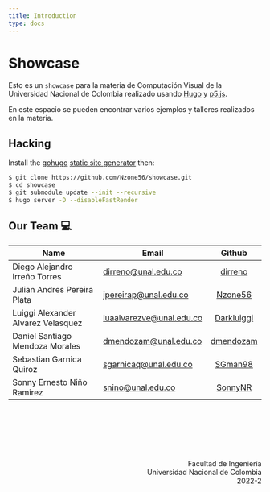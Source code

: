 ```yaml
---
title: Introduction
type: docs
---
```


# Showcase

Esto es un `showcase` para la materia de Computación Visual de la Universidad
Nacional de Colombia realizado usando [Hugo](https://gohugo.io/) y
[p5.js](https://p5js.org/).

En este espacio se pueden encontrar varios ejemplos y talleres realizados en
la materia.

## Hacking

Install the [gohugo](https://gohugo.io/) [static site generator](https://jamstack.org/generators/) then:

```sh
$ git clone https://github.com/Nzone56/showcase.git
$ cd showcase
$ git submodule update --init --recursive
$ hugo server -D --disableFastRender
```

## Our Team 💻

| Name                               | Email                    |                   Github                    |
| ---------------------------------- | ------------------------ | :-----------------------------------------: |
| Diego Alejandro Irreño Torres      | dirreno@unal.edu.co      |    [dirreno](https://github.com/dirreno)    |
| Julian Andres Pereira Plata        | jpereirap@unal.edu.co    |    [Nzone56](https://github.com/Nzone56)    |
| Luiggi Alexander Alvarez Velasquez | luaalvarezve@unal.edu.co | [Darkluiggi](https://github.com/Darkluiggi) |
| Daniel Santiago Mendoza Morales    | dmendozam@unal.edu.co    |  [dmendozam](https://github.com/dmendozam)  |
| Sebastian Garnica Quiroz           | sgarnicaq@unal.edu.co    |    [SGman98](https://github.com/SGman98)    |
| Sonny Ernesto Niño Ramirez         | snino@unal.edu.co        |    [SonnyNR](https://github.com/SonnyNR)    |

<br>
<br>
<br>
<br>
<br>
<br>

<div style="text-align: right">
Facultad de Ingeniería <br>
Universidad Nacional de Colombia <br>
2022-2

</div>
